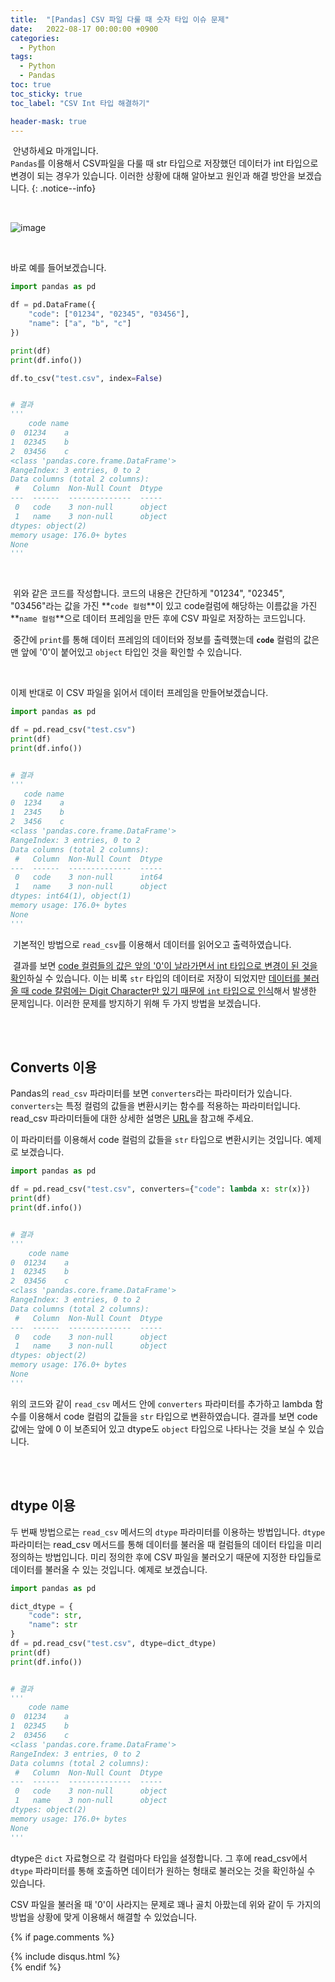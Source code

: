 ```yaml
---
title:  "[Pandas] CSV 파일 다룰 때 숫자 타입 이슈 문제"
date:   2022-08-17 00:00:00 +0900
categories:
  - Python
tags:
  - Python
  - Pandas
toc: true
toc_sticky: true
toc_label: "CSV Int 타입 해결하기"

header-mask: true
---
```




&nbsp;안녕하세요 마개입니다.  
`Pandas`를 이용해서 CSV파일을 다룰 때 str 타입으로 저장했던 데이터가 int 타입으로 변경이 되는 경우가 있습니다. 이러한 상황에 대해 알아보고 원인과 해결 방안을 보겠습니다.
{: .notice--info}

<br>

![image](https://user-images.githubusercontent.com/78892113/184921564-bf88da6d-c519-4276-9157-8b12bbd89fcb.png)

<br>

바로 예를 들어보겠습니다.

```python
import pandas as pd

df = pd.DataFrame({
    "code": ["01234", "02345", "03456"],
    "name": ["a", "b", "c"]
})

print(df)
print(df.info())

df.to_csv("test.csv", index=False)


# 결과
'''
    code name
0  01234    a
1  02345    b
2  03456    c
<class 'pandas.core.frame.DataFrame'>
RangeIndex: 3 entries, 0 to 2
Data columns (total 2 columns):
 #   Column  Non-Null Count  Dtype 
---  ------  --------------  ----- 
 0   code    3 non-null      object
 1   name    3 non-null      object
dtypes: object(2)
memory usage: 176.0+ bytes
None
'''
```

<br>

&nbsp;위와 같은 코드를 작성합니다. 코드의 내용은 간단하게 "01234", "02345", "03456"라는 값을 가진 **`code 컬럼`**이 있고 code컬럼에 해당하는 이름값을 가진 **`name 컬럼`**으로 데이터 프레임을 만든 후에 CSV 파일로 저장하는 코드입니다. 

&nbsp;중간에 `print`를 통해 데이터 프레임의 데이터와 정보를 출력했는데 **`code`** 컬럼의 값은 맨 앞에 '0'이 붙어있고 `object` 타입인 것을 확인할 수 있습니다.

<br>

이제 반대로 이 CSV 파일을 읽어서 데이터 프레임을 만들어보겠습니다.

```python
import pandas as pd

df = pd.read_csv("test.csv")
print(df)
print(df.info())


# 결과
'''
   code name
0  1234    a
1  2345    b
2  3456    c
<class 'pandas.core.frame.DataFrame'>
RangeIndex: 3 entries, 0 to 2
Data columns (total 2 columns):
 #   Column  Non-Null Count  Dtype 
---  ------  --------------  ----- 
 0   code    3 non-null      int64 
 1   name    3 non-null      object
dtypes: int64(1), object(1)
memory usage: 176.0+ bytes
None
'''
```

&nbsp;기본적인 방법으로 `read_csv`를 이용해서 데이터를 읽어오고 출력하였습니다.

&nbsp;결과를 보면 <u>code 컬럼들의 값은 앞의 '0'이 날라가면서 int 타입으로 변경이 된 것을 확인</u>하실 수 있습니다. 이는 비록 `str` 타입의 데이터로 저장이 되었지만 <u>데이터를 불러올 때 code 칼럼에는 Digit Character만 있기 때문에 `int` 타입으로 인식</u>해서 발생한 문제입니다. 이러한 문제를 방지하기 위해 두 가지 방법을 보겠습니다.

<br><br>

## Converts 이용

Pandas의 `read_csv` 파라미터를 보면 `converters`라는 파라미터가 있습니다. `converters`는 특정 컬럼의 값들을 변환시키는 함수를 적용하는 파라미터입니다. read_csv 파라미터들에 대한 상세한 설명은 <a href="https://pandas.pydata.org/pandas-docs/stable/reference/api/pandas.read_csv.html">URL</a>을 참고해 주세요.

이 파라미터를 이용해서 code 컬럼의 값들을 `str` 타입으로 변환시키는 것입니다. 예제로 보겠습니다.

```python
import pandas as pd

df = pd.read_csv("test.csv", converters={"code": lambda x: str(x)})
print(df)
print(df.info())


# 결과
'''
    code name
0  01234    a
1  02345    b
2  03456    c
<class 'pandas.core.frame.DataFrame'>
RangeIndex: 3 entries, 0 to 2
Data columns (total 2 columns):
 #   Column  Non-Null Count  Dtype 
---  ------  --------------  ----- 
 0   code    3 non-null      object
 1   name    3 non-null      object
dtypes: object(2)
memory usage: 176.0+ bytes
None
'''
```

위의 코드와 같이 `read_csv` 메서드 안에 `converters` 파라미터를 추가하고 lambda 함수를 이용해서 code 컬럼의 값들을 `str` 타입으로 변환하였습니다. 결과를 보면 code 값에는 앞에 0 이 보존되어 있고 dtype도 `object` 타입으로 나타나는 것을 보실 수 있습니다.

<br><br>

## dtype 이용

두 번째 방법으로는 `read_csv` 메서드의 `dtype` 파라미터를 이용하는 방법입니다. `dtype` 파라미터는 read_csv 메서드를 통해 데이터를 불러올 때 컬럼들의 데이터 타입을 미리 정의하는 방법입니다. 미리 정의한 후에 CSV 파일을 불러오기 때문에 지정한 타입들로 데이터를 불러올 수 있는 것입니다. 예제로 보겠습니다.

```python
import pandas as pd

dict_dtype = {
    "code": str,
    "name": str
}
df = pd.read_csv("test.csv", dtype=dict_dtype)
print(df)
print(df.info())


# 결과
'''
    code name
0  01234    a
1  02345    b
2  03456    c
<class 'pandas.core.frame.DataFrame'>
RangeIndex: 3 entries, 0 to 2
Data columns (total 2 columns):
 #   Column  Non-Null Count  Dtype 
---  ------  --------------  ----- 
 0   code    3 non-null      object
 1   name    3 non-null      object
dtypes: object(2)
memory usage: 176.0+ bytes
None
'''
```

dtype은 `dict` 자료형으로 각 컬럼마다 타입을 설정합니다. 그 후에 read_csv에서 `dtype` 파라미터를 통해 호출하면 데이터가 원하는 형태로 불러오는 것을 확인하실 수 있습니다.

CSV 파일을 불러올 때 '0'이 사라지는 문제로 꽤나 골치 아팠는데 위와 같이 두 가지의 방법을 상황에 맞게 이용해서 해결할 수 있었습니다.

{% if page.comments %}
<div id="post-disqus" class="container">
{% include disqus.html %}
</div>
{% endif %}